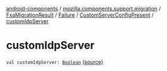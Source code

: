 [android-components](../../../../index.md) / [mozilla.components.support.migration](../../../index.md) / [FxaMigrationResult](../../index.md) / [Failure](../index.md) / [CustomServerConfigPresent](index.md) / [customIdpServer](./custom-idp-server.md)

# customIdpServer

`val customIdpServer: `[`Boolean`](https://kotlinlang.org/api/latest/jvm/stdlib/kotlin/-boolean/index.html) [(source)](https://github.com/mozilla-mobile/android-components/blob/master/components/support/migration/src/main/java/mozilla/components/support/migration/FennecFxaMigration.kt#L120)